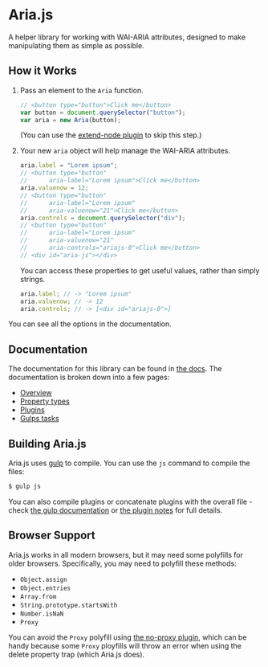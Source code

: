 # Aria.js

A helper library for working with WAI-ARIA attributes, designed to make manipulating them as simple as possible.

## How it Works

1. Pass an element to the `Aria` function.

    ```js
    // <button type="button">Click me</button>
    var button = document.querySelector("button");
    var aria = new Aria(button);
    ```

    (You can use the [extend-node plugin](docs/plugins.md#extend-node-plugin.md) to skip this step.)

2. Your new `aria` object will help manage the WAI-ARIA attributes.

    ```js
    aria.label = "Lorem ipsum";
    // <button type="button"
    //      aria-label="Lorem ipsum">Click me</button>
    aria.valuenow = 12;
    // <button type="button"
    //      aria-label="Lorem ipsum"
    //      aria-valuenow="21">Click me</button>
    aria.controls = document.querySelector("div");
    // <button type="button"
    //      aria-label="Lorem ipsum"
    //      aria-valuenow="21"
    //      aria-controls="ariajs-0">Click me</button>
    // <div id="aria-js"></div>
    ```

    You can access these properties to get useful values, rather than simply strings.

    ```js
    aria.label; // -> "Lorem ipsum"
    aria.valuenow; // -> 12
    aria.controls; // -> [<div id="ariajs-0">]
    ```

You can see all the options in the documentation.

## Documentation

The documentation for this library can be found in [the docs](docs/overview.md). The documentation is broken down into a few pages:

- [Overview](docs/overview.md)
- [Property types](docs/types.md)
- [Plugins](docs/plugins.md)
- [Gulps tasks](docs/gulp.md)

## Building Aria.js

Aria.js uses [gulp](#) to compile. You can use the `js` command to compile the files:

```bash
$ gulp js
```

You can also compile plugins or concatenate plugins with the overall file - check [the gulp documentation](docs/gulp.md) or [the plugin notes](docs/plugins.md) for full details.

## Browser Support

Aria.js works in all modern browsers, but it may need some polyfills for older browsers. Specifically, you may need to polyfill these methods:

- `Object.assign`
- `Object.entries`
- `Array.from`
- `String.prototype.startsWith`
- `Number.isNaN`
- `Proxy`

You can avoid the `Proxy` polyfill using [the no-proxy plugin](docs/plugins.md#no-proxy-plugin), which can be handy because some `Proxy` ployfills will throw an error when using the delete property trap (which Aria.js does).
